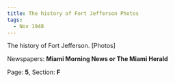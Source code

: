 ```yaml
---  
title: The history of Fort Jefferson Photos  
tags:  
  - Nov 1948  
---  
```

  
The history of Fort Jefferson. [Photos]  
  
Newspapers: **Miami Morning News or The Miami Herald**  
  
Page: **5**, Section: **F** 
